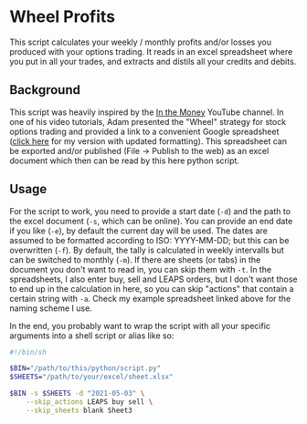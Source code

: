 # Wheel Profits

This script calculates your weekly / monthly profits and/or losses you produced with your
options trading. It reads in an excel spreadsheet where you put in all your trades, and
extracts and distils all your credits and debits.

## Background

This script was heavily inspired by the [In the Money](https://www.youtube.com/channel/UCfMiRVQJuTj3NpZZP1tKShQ)
YouTube channel. In one of his video tutorials, Adam presented the "Wheel" strategy for
stock options trading and provided a link to a convenient Google spreadsheet
([click here](https://docs.google.com/spreadsheets/d/1mUJYD9jdVeEl-dwTfq2aXiPINf8698OehsSe34xOUfc/edit?usp=sharing) for my version with updated formatting).
This spreadsheet can be exported and/or published (File -> Publish to the web) as an excel
document which then can be read by this here python script.

## Usage

For the script to work, you need to provide a start date (`-d`) and the path to the excel
document (`-s`, which can be online). You can provide an end date if you like (`-e`),
by default the current day will be used. The dates are assumed to be formatted according
to ISO: YYYY-MM-DD; but this can be overwritten (`-f`).
By default, the tally is calculated in weekly intervalls but can be switched to monthly (`-m`).
If there are sheets (or tabs) in the document you don't want to read in, you can skip them
with `-t`. In the spreadsheets, I also enter buy, sell and LEAPS orders, but I don't want
those to end up in the calculation in here, so you can skip "actions" that contain a certain
string with `-a`. Check my example spreadsheet linked above for the naming scheme I use.

In the end, you probably want to wrap the script with all your specific arguments into a
shell script or alias like so:

```bash
#!/bin/sh

$BIN="/path/to/this/python/script.py"
$SHEETS="/path/to/your/excel/sheet.xlsx"

$BIN -s $SHEETS -d "2021-05-03" \
    --skip_actions LEAPS buy sell \
    --skip_sheets blank Sheet3
```
